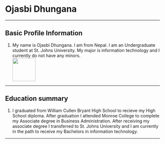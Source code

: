 <h1> Ojasbi Dhungana </h1>
<hr>

<h2> Basic Profile Information </h2>

<ol>
  <li> My name is Ojasbi Dhungana. I am from Nepal. I am an Undergraduate student at St. Johns University.  My major is information technology and I currently do not have any minors. </li>
 <img src= "https://i.ibb.co/5x3Lf9s/ojasbi.png" width= "75" >

</ol>  
<hr>

<h2> Education summary </h2>
  
  <ol>
  <li> I graduated from William Cullen Bryant High School to recieve my High School diploma. After graduation I attended Monroe College to complete my Associate degree in Business Administration. After receiving my associate degree I transferred to St. Johns University and I am currently in the path to receive my Bachelors in  information technology. </li>
  </ol>
  <hr>

